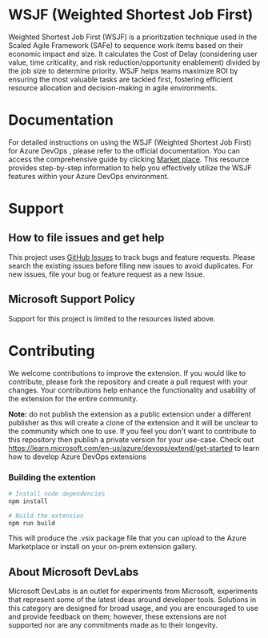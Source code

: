 # WSJF (Weighted Shortest Job First)

Weighted Shortest Job First (WSJF) is a prioritization technique used in the Scaled Agile Framework (SAFe) to sequence work items based on their economic impact and size. It calculates the Cost of Delay (considering user value, time criticality, and risk reduction/opportunity enablement) divided by the job size to determine priority. WSJF helps teams maximize ROI by ensuring the most valuable tasks are tackled first, fostering efficient resource allocation and decision-making in agile environments.

# Documentation 

For detailed instructions on using the WSJF (Weighted Shortest Job First) for Azure DevOps , please refer to the official documentation. You can access the comprehensive guide by clicking [Market place](https://marketplace.visualstudio.com/items?itemName=MS-Agile-SAFe.WSJF-extension). This resource provides step-by-step information to help you effectively utilize the WSJF features within your Azure DevOps environment.

# Support

## How to file issues and get help

This project uses [GitHub Issues](https://marketplace.visualstudio.com/items?itemName=MS-Agile-SAFe.WSJF-extension) to track bugs and feature requests. Please search the existing issues before filing new issues to avoid duplicates. For new issues, file your bug or feature request as a new Issue. 

## Microsoft Support Policy

Support for this project is limited to the resources listed above.

# Contributing

We welcome contributions to improve the extension. If you would like to contribute, please fork the repository and create a pull request with your changes. Your 
contributions help enhance the functionality and usability of the extension for the entire community.

**Note:** do not publish the extension as a public extension under a different publisher as this will create a clone of the extension and it will be unclear to the 
community which one to use. If you feel you don't want to contribute to this repository then publish a private version for your use-case.
Check out https://learn.microsoft.com/en-us/azure/devops/extend/get-started to learn how to develop Azure DevOps extensions

### Building the extention

```bash
# Install node dependencies
npm install

# Build the extension
npm run build
```
This will produce the .vsix package file that you can upload to the Azure Marketplace or install on your on-prem extension gallery.

## About Microsoft DevLabs

Microsoft DevLabs is an outlet for experiments from Microsoft, experiments that represent some of the latest ideas around developer tools. Solutions in this 
category are designed for broad usage, and you are encouraged to use and provide feedback on them; however, these extensions are not supported nor are any commitments made as to their longevity.